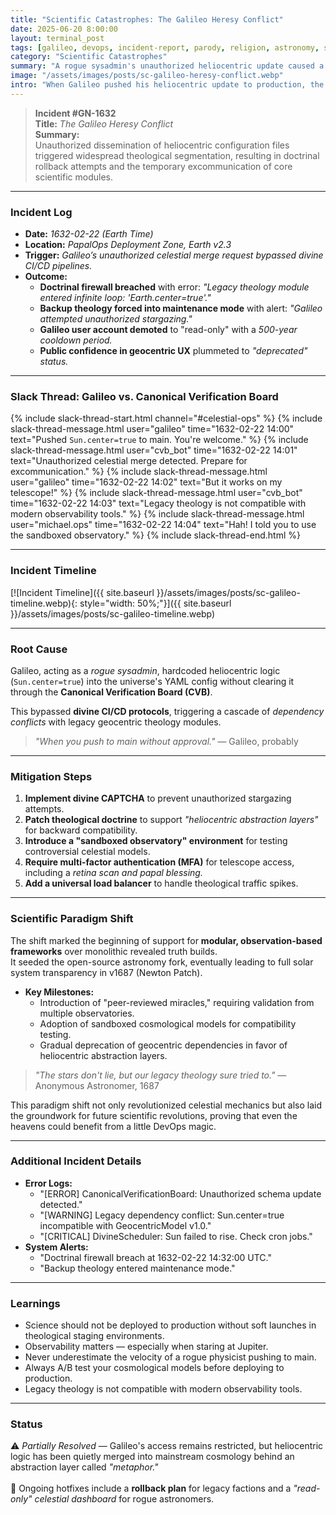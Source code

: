 ```yaml
---
title: "Scientific Catastrophes: The Galileo Heresy Conflict"
date: 2025-06-20 8:00:00
layout: terminal_post
tags: [galileo, devops, incident-report, parody, religion, astronomy, scientific-catastrophes]
category: "Scientific Catastrophes"
summary: "A rogue sysadmin's unauthorized heliocentric update caused a cascade of dependency conflicts in the universe's legacy theology system."
image: "/assets/images/posts/sc-galileo-heresy-conflict.webp"
intro: "When Galileo pushed his heliocentric update to production, the universe's legacy theology system wasn't ready for the paradigm shift. Here's how it all spiraled out of orbit."
---
```


> **Incident #GN-1632**  
> **Title:** *The Galileo Heresy Conflict*  
> **Summary:**  
> Unauthorized dissemination of heliocentric configuration files triggered widespread theological segmentation, resulting in doctrinal rollback attempts and the temporary excommunication of core scientific modules.

---

### Incident Log
- **Date:** *1632-02-22 (Earth Time)*
- **Location:** *PapalOps Deployment Zone, Earth v2.3*
- **Trigger:** *Galileo’s unauthorized celestial merge request bypassed divine CI/CD pipelines.*
- **Outcome:**  
  - **Doctrinal firewall breached** with error: *"Legacy theology module entered infinite loop: 'Earth.center=true'."*  
  - **Backup theology forced into maintenance mode** with alert: *"Galileo attempted unauthorized stargazing."*  
  - **Galileo user account demoted** to "read-only" with a *500-year cooldown period.*  
  - **Public confidence in geocentric UX** plummeted to *"deprecated" status.*

---

### Slack Thread: Galileo vs. Canonical Verification Board

{% include slack-thread-start.html channel="#celestial-ops" %}
{% include slack-thread-message.html user="galileo" time="1632-02-22 14:00" text="Pushed `Sun.center=true` to main. You're welcome." %}
{% include slack-thread-message.html user="cvb_bot" time="1632-02-22 14:01" text="Unauthorized celestial merge detected. Prepare for excommunication." %}
{% include slack-thread-message.html user="galileo" time="1632-02-22 14:02" text="But it works on my telescope!" %}
{% include slack-thread-message.html user="cvb_bot" time="1632-02-22 14:03" text="Legacy theology is not compatible with modern observability tools." %}
{% include slack-thread-message.html user="michael.ops" time="1632-02-22 14:04" text="Hah! I told you to use the sandboxed observatory." %}
{% include slack-thread-end.html %}

---

### Incident Timeline  

[![Incident Timeline]({{ site.baseurl }}/assets/images/posts/sc-galileo-timeline.webp){: style="width: 50%;"}]({{ site.baseurl }}/assets/images/posts/sc-galileo-timeline.webp)

---

### Root Cause
Galileo, acting as a *rogue sysadmin*, hardcoded heliocentric logic (`Sun.center=true`) into the universe's YAML config without clearing it through the **Canonical Verification Board (CVB)**.  

This bypassed **divine CI/CD protocols**, triggering a cascade of *dependency conflicts* with legacy geocentric theology modules.  

> *"When you push to main without approval."* — Galileo, probably

---

### Mitigation Steps
1. **Implement divine CAPTCHA** to prevent unauthorized stargazing attempts.
2. **Patch theological doctrine** to support *"heliocentric abstraction layers"* for backward compatibility.
3. **Introduce a "sandboxed observatory" environment** for testing controversial celestial models.
4. **Require multi-factor authentication (MFA)** for telescope access, including a *retina scan and papal blessing.*
5. **Add a universal load balancer** to handle theological traffic spikes.

---

### Scientific Paradigm Shift

The shift marked the beginning of support for **modular, observation-based frameworks** over monolithic revealed truth builds.  
It seeded the open-source astronomy fork, eventually leading to full solar system transparency in v1687 (Newton Patch).  

- **Key Milestones:**
  - Introduction of "peer-reviewed miracles," requiring validation from multiple observatories.
  - Adoption of sandboxed cosmological models for compatibility testing.
  - Gradual deprecation of geocentric dependencies in favor of heliocentric abstraction layers.

> *"The stars don't lie, but our legacy theology sure tried to."* — Anonymous Astronomer, 1687

This paradigm shift not only revolutionized celestial mechanics but also laid the groundwork for future scientific revolutions, proving that even the heavens could benefit from a little DevOps magic.

---

### Additional Incident Details
- **Error Logs:**
  - "[ERROR] CanonicalVerificationBoard: Unauthorized schema update detected."
  - "[WARNING] Legacy dependency conflict: Sun.center=true incompatible with GeocentricModel v1.0."
  - "[CRITICAL] DivineScheduler: Sun failed to rise. Check cron jobs."
- **System Alerts:**
  - "Doctrinal firewall breach at 1632-02-22 14:32:00 UTC."
  - "Backup theology entered maintenance mode."

---

### Learnings
- Science should not be deployed to production without soft launches in theological staging environments.
- Observability matters — especially when staring at Jupiter.
- Never underestimate the velocity of a rogue physicist pushing to main.
- Always A/B test your cosmological models before deploying to production.
- Legacy theology is not compatible with modern observability tools.

---

### Status
⚠️ *Partially Resolved* — Galileo's access remains restricted, but heliocentric logic has been quietly merged into mainstream cosmology behind an abstraction layer called *"metaphor."*  
<br/>
🔄 Ongoing hotfixes include a **rollback plan** for legacy factions and a *"read-only" celestial dashboard* for rogue astronomers.


